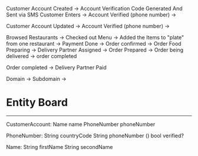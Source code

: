 Customer Account Created -> Account Verification Code Generated And Sent via SMS 
Customer Enters ->  Account Verified (phone number) -> 

Customer Account Updated -> Account Verified (phone number) -> 


Browsed Restaurants -> Checked out Menu -> Added the Items to "plate" from one restaurant -> Payment Done -> Order confirmed -> Order Food Preparing ->  Delivery Partner Assigned -> Order Prepared -> Order being delivered -> order completed

Order completed -> Delivery Partner Paid

Domain -> Subdomain -> 


# Entity Board
---------------

CustomerAccount:
	Name name
	PhoneNumber phoneNumber

PhoneNumber:
	String countryCode
	String phoneNumber ()
	bool verified?

Name:
	String firstName
	String secondName


